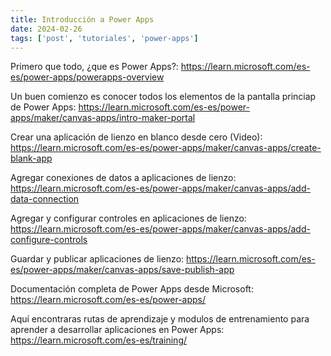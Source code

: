 ```yaml
---
title: Introducción a Power Apps
date: 2024-02-26
tags: ['post', 'tutoriales', 'power-apps']
---
```


Primero que todo, ¿que es Power Apps?:
https://learn.microsoft.com/es-es/power-apps/powerapps-overview

Un buen comienzo es conocer todos los elementos de la pantalla princiap de Power Apps:
https://learn.microsoft.com/es-es/power-apps/maker/canvas-apps/intro-maker-portal

Crear una aplicación de lienzo en blanco desde cero (Video):
https://learn.microsoft.com/es-es/power-apps/maker/canvas-apps/create-blank-app

Agregar conexiones de datos a aplicaciones de lienzo:
https://learn.microsoft.com/es-es/power-apps/maker/canvas-apps/add-data-connection

Agregar y configurar controles en aplicaciones de lienzo:
https://learn.microsoft.com/es-es/power-apps/maker/canvas-apps/add-configure-controls

Guardar y publicar aplicaciones de lienzo:
https://learn.microsoft.com/es-es/power-apps/maker/canvas-apps/save-publish-app


Documentación completa de Power Apps desde Microsoft:
https://learn.microsoft.com/es-es/power-apps/


Aquí encontraras rutas de aprendizaje y modulos de entrenamiento para aprender a desarrollar
aplicaciones en Power Apps:
https://learn.microsoft.com/es-es/training/